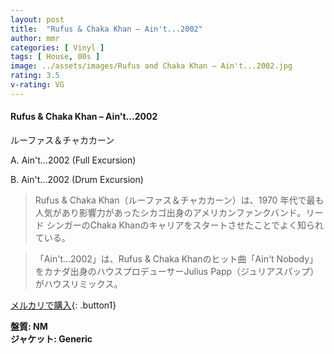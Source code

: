 ```yaml
---
layout: post
title:  "Rufus & Chaka Khan – Ain't...2002"
author: mmr
categories: [ Vinyl ]
tags: [ House, 00s ]
image: ../assets/images/Rufus and Chaka Khan – Ain't...2002.jpg
rating: 3.5
v-rating: VG
---
```


#### Rufus & Chaka Khan – Ain't...2002

ルーファス＆チャカカーン

A. Ain't...2002 (Full Excursion)

B. Ain't...2002 (Drum Excursion)

> Rufus & Chaka Khan（ルーファス＆チャカカーン）は、1970 年代で最も人気があり影響力があったシカゴ出身のアメリカンファンクバンド。リード シンガーのChaka Khanのキャリアをスタートさせたことでよく知られている。

> 「Ain't...2002」は、Rufus & Chaka Khanのヒット曲「Ain't Nobody」をカナダ出身のハウスプロデューサーJulius Papp（ジュリアスパップ）がハウスリミックス。


[メルカリで購入](https://jp.mercari.com/item/m18858735619){: .button1}

<div class="mt-4 mb-4 d-flex align-items-center">
<strong class="mr-1">盤質: NM</strong>
</div>
<div class="mt-4 mb-4 d-flex align-items-center">
<strong class="mr-1">ジャケット: Generic</strong>
</div>
